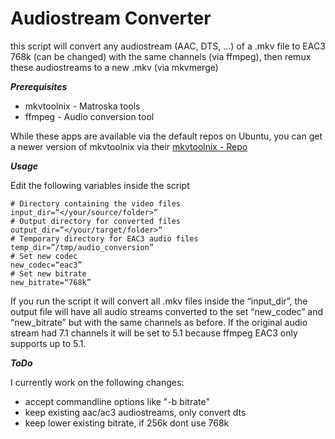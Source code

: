 # Audiostream Converter
this script will convert any audiostream (AAC, DTS, ...) of a .mkv file to EAC3 768k (can be changed) with the same channels (via ffmpeg), then remux these audiostreams to a new .mkv (via mkvmerge)

***Prerequisites***

- mkvtoolnix - Matroska tools
- ffmpeg - Audio conversion tool

While these apps are available via the default repos on Ubuntu, you can get a newer version of mkvtoolnix via their [mkvtoolnix - Repo](https://mkvtoolnix.download/downloads.html#ubuntu)

***Usage***

Edit the following variables inside the script

```
# Directory containing the video files
input_dir=“</your/source/folder>“
# Output directory for converted files
output_dir=”</your/target/folder>“
# Temporary directory for EAC3 audio files
temp_dir=”/tmp/audio_conversion”
# Set new codec
new_codec=“eac3”
# Set new bitrate
new_bitrate=“768k”
```

If you run the script it will convert all .mkv files inside the “input_dir”, the output file will have all audio streams converted to the set “new_codec” and “new_bitrate” but with the same channels as before. 
If the original audio stream had 7.1 channels it will be set to 5.1 because ffmpeg EAC3 only supports up to 5.1.

***ToDo***

I currently work on the following changes:
- accept commandline options like "-b bitrate"
- keep existing aac/ac3 audiostreams, only convert dts
- keep lower existing bitrate, if 256k dont use 768k
